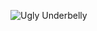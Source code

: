 ![Ugly Underbelly](https://www.btelligent.com/fileadmin/_processed_/7/0/csm_data-science-ansatz_b119c52cb4.jpg)
